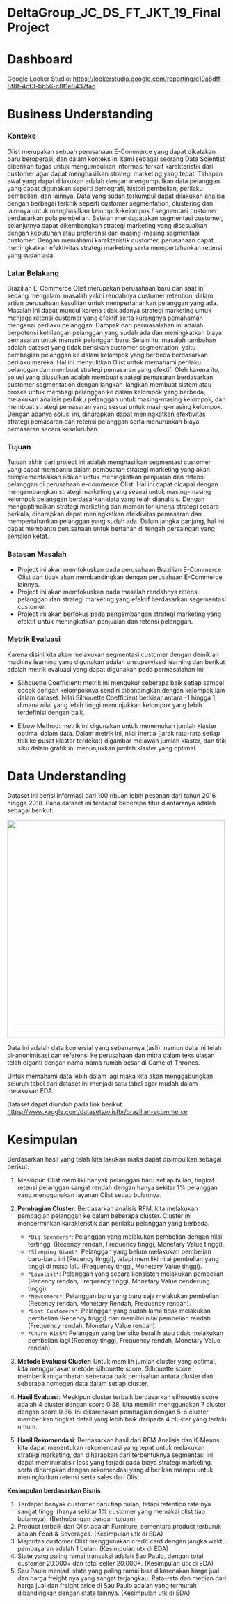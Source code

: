 # DeltaGroup_JC_DS_FT_JKT_19_FinalProject

# Dashboard
Google Looker Studio: https://lookerstudio.google.com/reporting/e19a8dff-8f8f-4cf3-bb56-c8f1e8437fad

# Business Understanding

### Konteks  

Olist merupakan sebuah perusahaan E-Commerce yang dapat dikatakan baru beroperasi, dan dalam konteks ini kami sebagai seorang Data Scientist diberikan tugas untuk mengumpulkan informasi terkait karakteristik dari customer agar dapat menghasilkan strategi marketing yang tepat. Tahapan awal yang dapat dilakukan adalah dengan mengumpulkan data pelanggan yang dapat digunakan seperti demografi, histori pembelian, perilaku pembelian, dan lainnya. Data yang sudah terkumpul dapat dilakukan analisa dengan berbagai terknik seperti customer segmentation, clustering dan lain-nya untuk menghasilkan kelompok-kelompok / segmentasi customer berdasarkan pola pembelian. Setelah mendapatakan segmentasi customer, selanjutnya dapat dikembangkan strategi marketing yang disesuaikan dengan kebutuhan atau preferensi dari masing-masing segmentasi customer. Dengan memahami karakteristik customer, perusahaan dapat meningkatkan efektivitas strategi marketing serta mempertahankan retensi yang sudah ada.

### Latar Belakang  
Brazilian E-Commerce Olist merupakan perusahaan baru dan saat ini sedang mengalami masalah yakni rendahnya customer retention, dalam artian perusahaan kesulitan untuk mempertahankan pelanggan yang ada. Masalah ini dapat muncul karena tidak adanya strategi marketing untuk menjaga retensi customer yang efektif serta kurangnya pemahaman mengenai perliaku pelanggan. Dampak dari permasalahan ini adalah berpotensi kehilangan pelanggan yang sudah ada dan meningkatkan biaya pemasaran untuk menarik pelanggan baru. Selain itu, masalah tambahan adalah dataset yang tidak berisikan customer segmentation, yaitu pembagian pelanggan ke dalam kelompok yang berbeda berdasarkan perilaku mereka. Hal ini menyulitkan Olist untuk memahami perilaku pelanggan dan membuat strategi pemasaran yang efektif. Oleh karena itu, solusi yang diusulkan adalah membuat strategi pemasaran berdasarkan customer segmentation dengan langkah-langkah membuat sistem atau proses untuk membagi pelanggan ke dalam kelompok yang berbeda, melakukan analisis perilaku pelanggan untuk masing-masing kelompok, dan membuat strategi pemasaran yang sesuai untuk masing-masing kelompok. Dengan adanya solusi ini, diharapkan dapat meningkatkan efektivitas strategi pemasaran dan retensi pelanggan serta menurunkan biaya pemasaran secara keseluruhan.

### Tujuan  
Tujuan akhir dari project ini adalah menghasilkan segmentasi customer yang dapat membantu dalam pembuatan strategi marketing yang akan diimplementasikan adalah untuk meningkatkan penjualan dan retensi pelanggan di perusahaan e-commerce Olist. Hal ini dapat dicapai dengan mengembangkan strategi marketing yang sesuai untuk masing-masing kelompok pelanggan berdasarkan data yang telah dianalisis. Dengan mengoptimalkan strategi marketing dan memonitor kinerja strategi secara berkala, diharapkan dapat meningkatkan efektivitas pemasaran dan mempertahankan pelanggan yang sudah ada. Dalam jangka panjang, hal ini dapat membantu perusahaan untuk bertahan di tengah persaingan yang semakin ketat.

### Batasan Masalah  
- Project ini akan memfokuskan pada perusahaan Brazilian E-Commerce Olist dan tidak akan membandingkan dengan perusahaan E-Commerce lainnya.
- Project ini akan memfokuskan pada masalah rendahnya retensi pelanggan dan strategi marketing yang efektif berdasarkan segementasi customer.
- Project ini akan berfokus pada pengembangan strategi marketing yang efektif untuk meningkatkan penjualan dan retensi pelanggan.


### Metrik Evaluasi
Karena disini kita akan melakukan segmentasi customer dengan demikian machine learning yang digunakan adalah unsupervised learning dan berikut adalah metrik evaluasi yang dapat digunakan pada permasalahan ini:
- Silhouette Coefficient: metrik ini mengukur seberapa baik setiap sampel cocok dengan kelompoknya sendiri dibandingkan dengan kelompok lain dalam dataset. Nilai Silhouette Coefficient berkisar antara -1 hingga 1, dimana nilai yang lebih tinggi menunjukkan kelompok yang lebih terdefinisi dengan baik.

- Elbow Method: metrik ini digunakan untuk menemukan jumlah klaster optimal dalam data. Dalam metrik ini, nilai inertia (jarak rata-rata setiap titik ke pusat klaster terdekat) digambar melawan jumlah klaster, dan titik siku dalam grafik ini menunjukkan jumlah klaster yang optimal.


# Data Understanding
Dataset ini berisi informasi dari 100 ribuan lebih pesanan dari tahun 2016 hingga 2018. Pada dataset ini terdapat beberapa fitur diantaranya adalah sebagai berikut:



<img src="https://i.imgur.com/HRhd2Y0.png" width="500" height="500">


Data ini adalah data komersial yang sebenarnya (asli), namun data ini telah di-anonimisasi dan referensi ke perusahaan dan mitra dalam teks ulasan telah diganti dengan nama-nama rumah besar di Game of Thrones.

Untuk memahami data lebih dalam lagi maka kita akan menggabungkan seluruh tabel dari dataset ini menjadi satu tabel agar mudah dalam melakukan EDA.

Dataset dapat diunduh pada link berikut:  
https://www.kaggle.com/datasets/olistbr/brazilian-ecommerce


# Kesimpulan

Berdasarkan hasil yang telah kita lakukan maka dapat disimpulkan sebagai berikut:

1. Meskipun Olist memiliki banyak pelanggan baru setiap bulan, tingkat retensi pelanggan sangat rendah dengan hanya sekitar 1% pelanggan yang menggunakan layanan Olist setiap bulannya.

2. **Pembagian Cluster**: Berdasarkan analisis RFM, kita melakukan pembagian pelanggan ke dalam beberapa cluster. Cluster ini mencerminkan karakteristik dan perilaku pelanggan yang berbeda.
    - `*Big Spenders*`: Pelanggan yang melakukan pembelian dengan nilai tertinggi (Recency rendah, Frequency tinggi, Monetary Value tinggi).
    - `*Sleeping Giant*`: Pelanggan yang belum melakukan pembelian baru-baru ini (Recency tinggi), tetapi memiliki nilai pembelian yang tinggi di masa lalu (Frequency tinggi, Monetary Value tinggi).
    - `*Loyalist*`: Pelanggan yang secara konsisten melakukan pembelian (Recency rendah, Frequency tinggi, Monetary Value cenderung tinggi).
    - `*Newcomers*`: Pelanggan baru yang baru saja melakukan pembelian (Recency rendah, Monetary Rendah, Frequency rendah).
    - `*Lost Customers*`: Pelanggan yang sudah lama tidak melakukan pembelian (Recency tinggi) dan memiliki nilai pembelian rendah (Frequency rendah, Monetary Value rendah).
    - `*Churn Risk*`: Pelanggan yang berisiko beralih atau tidak melakukan pembelian lagi (Recency tinggi, Frequency rendah, Monetary Value rendah).

3. **Metode Evaluasi Cluster**: Untuk memilih jumlah cluster yang optimal, kita menggunakan metode silhouette score. Silhouette score memberikan gambaran seberapa baik pemisahan antara cluster dan seberapa homogen data dalam setiap cluster.

4. **Hasil Evaluasi**: Meskipun cluster terbaik berdasarkan silhouette score adalah 4 cluster dengan score 0.38, kita memilih menggunakan 7 cluster dengan score 0.36. Ini dikarenakan pembagian dengan 5-6 cluster memberikan tingkat detail yang lebih baik daripada 4 cluster yang terlalu umum.

5. **Hasil Rekomendasi**: Berdasarkan hasil dari RFM Analisis dan K-Means kita dapat menentukan rekomendasi yang tepat untuk melakukan strategi marketing, dan diharapkan dari terbentuknya segmentasi ini dapat meminimalisir loss yang terjadi pada biaya strategi marketing, serta diharapkan dengan rekomendasi yang diberikan mampu untuk meningkatkan retensi serta sales dari Olist.

**Kesimpulan berdasarkan Bisnis**
1. Terdapat banyak customer baru tiap bulan, tetapi retention rate nya sangat tinggi (hanya sekitar 1% customer yang memakai olist tiap bulannya). (Berhubungan dengan tujuan)
2. Product terbaik dari Olist adalah Furniture, sementara product terburuk adalah Food & Beverages. (Kesimpulan utk di EDA)
3. Majoritas customer Olist menggunakan credit card dengan jangka waktu pembayaran adalah 1 bulan. (Kesimpulan utk di EDA)
4. State yang paling ramai transaksi adalah Sao Paulo, dengan total customer 20.000+ dan total seller 20.000+. (Kesimpulan utk di EDA) 
5. Sau Paulo menjadi state yang paling ramai bisa dikarenakan harga jual dan harga freight nya yang sangat terjangkau. Rata-rata dan median dari harga jual dan freight price di Sau Paulo adalah yang termurah dibandingkan dengan state lainnya. (Kesimpulan utk di EDA)

